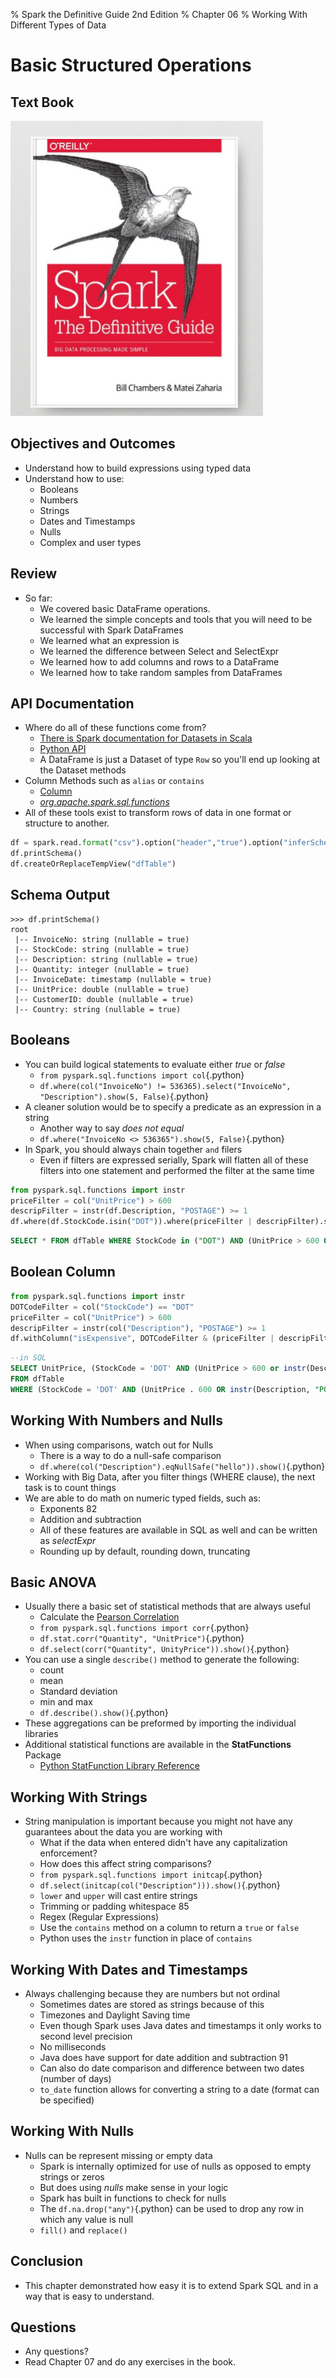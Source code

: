 % Spark the Definitive Guide 2nd Edition
% Chapter 06
% Working With Different Types of Data

# Basic Structured Operations

## Text Book

![*itmd-521 textbook*](images/spark-book.png "Spark TextBook")

## Objectives and Outcomes

- Understand how to build expressions using typed data
- Understand how to use:
  - Booleans
  - Numbers
  - Strings
  - Dates and Timestamps
  - Nulls
  - Complex and user types

## Review

- So far:
  - We covered basic DataFrame operations.
  - We learned the simple concepts and tools that you will need to be successful with Spark DataFrames
  - We learned what an expression is
  - We learned the difference between Select and SelectExpr
  - We learned how to add columns and rows to a DataFrame
  - We learned how to take random samples from DataFrames
  
## API Documentation

- Where do all of these functions come from?
  - [There is Spark documentation for Datasets in Scala](https://spark.apache.org/docs/latest/api/scala/index.html#org.apache.spark.sql.Dataset "Spark Documentation for Dataset")
  - [Python API](https://spark.apache.org/docs/latest/api/python/ "Python API")
  - A DataFrame is just a Dataset of type `Row` so you'll end up looking at the Dataset methods
- Column Methods such as `alias` or `contains`
  - [Column](https://spark.apache.org/docs/latest/api/scala/index.html#org.apache.spark.sql.Column "Spark Documentation for Columns")
  - [*org.apache.spark.sql.functions*](https://spark.apache.org/docs/latest/api/scala/index.html#org.apache.spark.sql.functions$ "Spark Documentation for sql functions")
- All of these tools exist to transform rows of data in one format or structure to another.  

```python
df = spark.read.format("csv").option("header","true").option("inferSchema", "true").load("Spark-The-Definitive-Guide/data/retail-data/by-day/2010-12-01.csv")
df.printSchema()
df.createOrReplaceTempView("dfTable")
```

## Schema Output

```
>>> df.printSchema()
root
 |-- InvoiceNo: string (nullable = true)
 |-- StockCode: string (nullable = true)
 |-- Description: string (nullable = true)
 |-- Quantity: integer (nullable = true)
 |-- InvoiceDate: timestamp (nullable = true)
 |-- UnitPrice: double (nullable = true)
 |-- CustomerID: double (nullable = true)
 |-- Country: string (nullable = true)
```

## Booleans

- You can build logical statements to evaluate either *true* or *false*
  - ```from pyspark.sql.functions import col```{.python}
  - ```df.where(col("InvoiceNo") != 536365).select("InvoiceNo", "Description").show(5, False)```{.python}
- A cleaner solution would be to specify a predicate as an expression in a string
  - Another way to say *does not equal*
  - ```df.where("InvoiceNo <> 536365").show(5, False)```{.python}
- In Spark, you should always chain together `and` filers
  - Even if filters are expressed serially, Spark will flatten all of these filters into one statement and performed the filter at the same time

```python
from pyspark.sql.functions import instr
priceFilter = col("UnitPrice") > 600
descripFilter = instr(df.Description, "POSTAGE") >= 1
df.where(df.StockCode.isin("DOT")).where(priceFilter | descripFilter).show()
```

```sql
SELECT * FROM dfTable WHERE StockCode in ("DOT") AND (UnitPrice > 600 OR instr(Description, "POSTAGE") >= 1)
```

## Boolean Column

```python
from pyspark.sql.functions import instr
DOTCodeFilter = col("StockCode") == "DOT"
priceFilter = col("UnitPrice") > 600
descripFilter = instr(col("Description"), "POSTAGE") >= 1
df.withColumn("isExpensive", DOTCodeFilter & (priceFilter | descripFilter)).where("isExpensive").select("unitPrice","isExpensive").show(5)
```

```sql
--in SQL
SELECT UnitPrice, (StockCode = 'DOT' AND (UnitPrice > 600 or instr(Description, "POSTAGE") >= 1)) as isExpensive
FROM dfTable
WHERE (StockCode = 'DOT' AND (UnitPrice . 600 OR instr(Description, "POSTAGE") >= 1))
```

## Working With Numbers and Nulls

- When using comparisons, watch out for Nulls
  - There is a way to do a null-safe comparison
  - ```df.where(col("Description").eqNullSafe("hello")).show()```{.python}
- Working with Big Data, after you filter things (WHERE clause), the next task is to count things
- We are able to do math on numeric typed fields, such as:
  - Exponents 82
  - Addition and subtraction
  - All of these features are available in SQL as well and can be written as *selectExpr*
  - Rounding up by default, rounding down, truncating

## Basic ANOVA

- Usually there a basic set of statistical methods that are always useful
  - Calculate the [Pearson Correlation](https://en.wikipedia.org/wiki/Pearson_correlation_coefficient "Pearson's R Definition")
  - ```from pyspark.sql.functions import corr```{.python}
  - ```df.stat.corr("Quantity", "UnitPrice")```{.python}
  - ```df.select(corr("Quantity", UnityPrice")).show()```{.python}
- You can use a single `describe()` method to generate the following:
  - count
  - mean
  - Standard deviation
  - min and max
  - ```df.describe().show()```{.python}
- These aggregations can be preformed by importing the individual libraries
- Additional statistical functions are available in the **StatFunctions** Package
  - [Python StatFunction Library Reference](https://spark.apache.org/docs/latest/api/python/pyspark.sql.html#pyspark.sql.DataFrameStatFunctions "Python StatFunction Library Reference Link")

## Working With Strings

- String manipulation is important because you might not have any guarantees about the data you are working with
  - What if the data when entered didn't have any capitalization enforcement?
  - How does this affect string comparisons?
  - ```from pyspark.sql.functions import initcap```{.python}
  - ```df.select(initcap(col("Description"))).show()```{.python}
  - `lower` and `upper` will cast entire strings
  - Trimming or padding whitespace 85
  - Regex (Regular Expressions)
  - Use the `contains` method on a column to return a `true` or `false`
  - Python uses the `instr` function in place of `contains`

## Working With Dates and Timestamps

- Always challenging because they are numbers but not ordinal
  - Sometimes dates are stored as strings because of this
  - Timezones and Daylight Saving time
  - Even though Spark uses Java dates and timestamps it only works to second level precision
  - No milliseconds
  - Java does have support for date addition and subtraction 91
  - Can also do date comparison and difference between two dates (number of days)
  - ```to_date``` function allows for converting a string to a date (format can be specified)
  
## Working With Nulls

- Nulls can be represent missing or empty data
  - Spark is internally optimized for use of nulls as opposed to empty strings or zeros
  - But does using *nulls* make sense in your logic
  - Spark has built in functions to check for nulls
  - The `df.na.drop("any")`{.python} can be used to drop any row in which any value is null
  - `fill()` and `replace()`

## Conclusion

- This chapter demonstrated how easy it is to extend Spark SQL and in a way that is easy to understand.

## Questions

- Any questions?
- Read Chapter 07 and do any exercises in the book.
